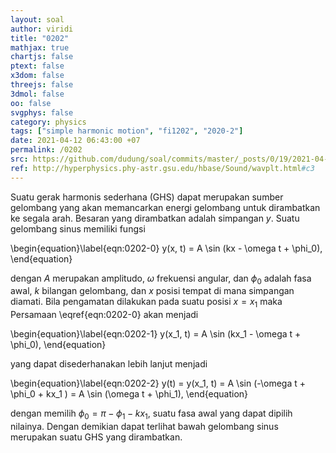 ```yaml
---
layout: soal
author: viridi
title: "0202"
mathjax: true
chartjs: false
ptext: false
x3dom: false
threejs: false
3dmol: false
oo: false
svgphys: false
category: physics
tags: ["simple harmonic motion", "fi1202", "2020-2"]
date: 2021-04-12 06:43:00 +07
permalink: /0202
src: https://github.com/dudung/soal/commits/master/_posts/0/19/2021-04-12-simple-harmonic-motion-0.md
ref: http://hyperphysics.phy-astr.gsu.edu/hbase/Sound/wavplt.html#c3
---
```

Suatu gerak harmonis sederhana (GHS) dapat merupakan sumber gelombang yang akan memancarkan energi gelombang untuk dirambatkan ke segala arah. Besaran yang dirambatkan adalah simpangan $y$. Suatu gelombang sinus memiliki fungsi

\begin{equation}\label{eqn:0202-0}
y(x, t) = A \sin (kx - \omega t + \phi_0),
\end{equation}

dengan $A$ merupakan amplitudo, $\omega$ frekuensi angular, dan $\phi_0$ adalah fasa awal, $k$ bilangan gelombang, dan $x$ posisi tempat di mana simpangan diamati. Bila pengamatan dilakukan pada suatu posisi $x = x_1$ maka Persamaan \eqref{eqn:0202-0} akan menjadi

\begin{equation}\label{eqn:0202-1}
y(x_1, t) = A \sin (kx_1 - \omega t + \phi_0),
\end{equation}

yang dapat disederhanakan lebih lanjut menjadi

\begin{equation}\label{eqn:0202-2}
y(t) = y(x_1, t) = A \sin (-\omega t + \phi_0 + kx_1 ) = A \sin (\omega t + \phi_1),
\end{equation}

dengan memilih $\phi_0 = \pi - \phi_1 - kx_1$, suatu fasa awal yang dapat dipilih nilainya. Dengan demikian dapat terlihat bawah gelombang sinus merupakan suatu GHS yang dirambatkan.
